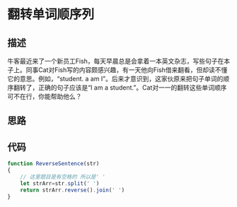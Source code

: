 # 翻转单词顺序列


## 描述
牛客最近来了一个新员工Fish，每天早晨总是会拿着一本英文杂志，写些句子在本子上。同事Cat对Fish写的内容颇感兴趣，有一天他向Fish借来翻看，但却读不懂它的意思。例如，“student. a am I”。后来才意识到，这家伙原来把句子单词的顺序翻转了，正确的句子应该是“I am a student.”。Cat对一一的翻转这些单词顺序可不在行，你能帮助他么？

## 思路


## 代码
```javascript
function ReverseSentence(str)
{
    // 这里题目是有空格的 所以是' '
    let strArr=str.split(' ')
    return strArr.reverse().join(' ')
}
```

